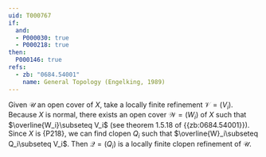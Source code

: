 ```yaml
---
uid: T000767
if:
  and:
  - P000030: true
  - P000218: true
then:
  P000146: true
refs:
  - zb: "0684.54001"
    name: General Topology (Engelking, 1989)
---
```


Given $\mathcal{U}$ an open cover of $X$, take a locally finite refinement $\mathcal{V} = (V_i)$.
Because $X$ is normal, there exists an open cover $\mathcal{W} = (W_i)$ of $X$ such that $\overline{W_i}\subseteq V_i$ (see theorem 1.5.18 of {{zb:0684.54001}}).
Since $X$ is {P218}, we can find clopen $Q_i$ such that $\overline{W}_i\subseteq Q_i\subseteq V_i$.
Then $\mathcal{Q} = (Q_i)$ is a locally finite clopen refinement of $\mathcal{U}$.
